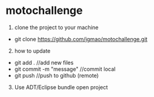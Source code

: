 motochallenge
=============

1. clone the project to your machine

  - git clone   https://github.com/jgmao/motochallenge.git

2. how to update

  - git add . //add new files
  - git commit -m "message" //commit local
  - git push //push to github (remote)

3. Use ADT/Eclipse bundle open project

